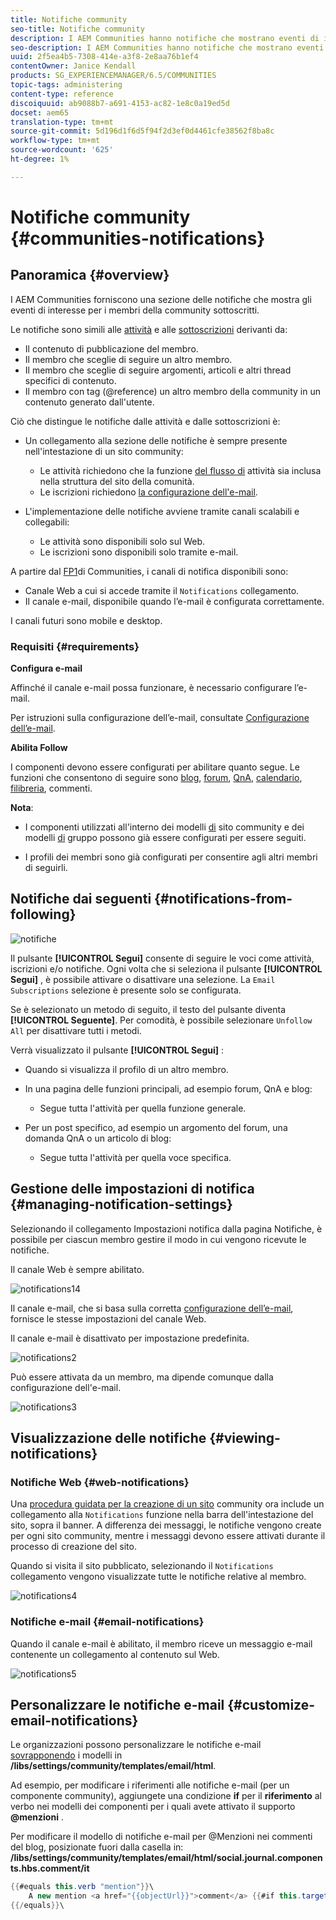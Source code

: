 ```yaml
---
title: Notifiche community
seo-title: Notifiche community
description: I AEM Communities hanno notifiche che mostrano eventi di interesse per il membro della community che ha effettuato l'accesso
seo-description: I AEM Communities hanno notifiche che mostrano eventi di interesse per il membro della community che ha effettuato l'accesso
uuid: 2f5ea4b5-7308-414e-a3f8-2e8aa76b1ef4
contentOwner: Janice Kendall
products: SG_EXPERIENCEMANAGER/6.5/COMMUNITIES
topic-tags: administering
content-type: reference
discoiquuid: ab9088b7-a691-4153-ac82-1e8c0a19ed5d
docset: aem65
translation-type: tm+mt
source-git-commit: 5d196d1f6d5f94f2d3ef0d4461cfe38562f8ba8c
workflow-type: tm+mt
source-wordcount: '625'
ht-degree: 1%

---
```



# Notifiche community {#communities-notifications}

## Panoramica {#overview}

I AEM Communities forniscono una sezione delle notifiche che mostra gli eventi di interesse per i membri della community sottoscritti.

Le notifiche sono simili alle [attività](/help/communities/essentials-activities.md) e alle [sottoscrizioni](/help/communities/subscriptions.md) derivanti da:

* Il contenuto di pubblicazione del membro.
* Il membro che sceglie di seguire un altro membro.
* Il membro che sceglie di seguire argomenti, articoli e altri thread specifici di contenuto.
* Il membro con tag (@reference) un altro membro della community in un contenuto generato dall&#39;utente.

Ciò che distingue le notifiche dalle attività e dalle sottoscrizioni è:

* Un collegamento alla sezione delle notifiche è sempre presente nell&#39;intestazione di un sito community:

   * Le attività richiedono che la funzione [del flusso di](/help/communities/functions.md#activity-stream-function) attività sia inclusa nella struttura del sito della comunità.
   * Le iscrizioni richiedono [la configurazione dell&#39;e-mail](/help/communities/email.md).

* L&#39;implementazione delle notifiche avviene tramite canali scalabili e collegabili:

   * Le attività sono disponibili solo sul Web.
   * Le iscrizioni sono disponibili solo tramite e-mail.

A partire dal [FP1](/help/communities/deploy-communities.md#latestfeaturepack)di Communities, i canali di notifica disponibili sono:

* Canale Web a cui si accede tramite il `Notifications` collegamento.
* Il canale e-mail, disponibile quando l’e-mail è configurata correttamente.

I canali futuri sono mobile e desktop.

### Requisiti {#requirements}

**Configura e-mail**

Affinché il canale e-mail possa funzionare, è necessario configurare l’e-mail.

Per istruzioni sulla configurazione dell’e-mail, consultate [Configurazione dell’e-mail](/help/communities/analytics.md).

**Abilita Follow**

I componenti devono essere configurati per abilitare quanto segue. Le funzioni che consentono di seguire sono [blog](/help/communities/blog-feature.md), [forum](/help/communities/forum.md), [QnA](/help/communities/working-with-qna.md), [calendario](/help/communities/calendar.md), [filibreria](/help/communities/file-library.md)[](/help/communities/comments.md), commenti.

**Nota**:

* I componenti utilizzati all&#39;interno dei modelli [di](/help/communities/sites.md) sito community e dei modelli [di](/help/communities/tools-groups.md) gruppo possono già essere configurati per essere seguiti.

* I profili dei membri sono già configurati per consentire agli altri membri di seguirli.

## Notifiche dai seguenti {#notifications-from-following}

![notifiche](assets/notifications.png)

Il pulsante **[!UICONTROL Segui]** consente di seguire le voci come attività, iscrizioni e/o notifiche. Ogni volta che si seleziona il pulsante **[!UICONTROL Segui]** , è possibile attivare o disattivare una selezione. La `Email Subscriptions` selezione è presente solo se configurata.

Se è selezionato un metodo di seguito, il testo del pulsante diventa **[!UICONTROL Seguente]**. Per comodità, è possibile selezionare `Unfollow All` per disattivare tutti i metodi.

Verrà visualizzato il pulsante **[!UICONTROL Segui]** :

* Quando si visualizza il profilo di un altro membro.
* In una pagina delle funzioni principali, ad esempio forum, QnA e blog:

   * Segue tutta l&#39;attività per quella funzione generale.

* Per un post specifico, ad esempio un argomento del forum, una domanda QnA o un articolo di blog:

   * Segue tutta l&#39;attività per quella voce specifica.

## Gestione delle impostazioni di notifica {#managing-notification-settings}

Selezionando il collegamento Impostazioni notifica dalla pagina Notifiche, è possibile per ciascun membro gestire il modo in cui vengono ricevute le notifiche.

Il canale Web è sempre abilitato.

![notifications14](assets/notifications1.png)

Il canale e-mail, che si basa sulla corretta [configurazione dell’e-mail](/help/communities/email.md), fornisce le stesse impostazioni del canale Web.

Il canale e-mail è disattivato per impostazione predefinita.

![notifications2](assets/notifications2.png)

Può essere attivata da un membro, ma dipende comunque dalla configurazione dell&#39;e-mail.

![notifications3](assets/notifications3.png)

## Visualizzazione delle notifiche {#viewing-notifications}

### Notifiche Web {#web-notifications}

Una [procedura guidata per la creazione di un sito](/help/communities/sites-console.md) community ora include un collegamento alla `Notifications` funzione nella barra dell&#39;intestazione del sito, sopra il banner. A differenza dei messaggi, le notifiche vengono create per ogni sito community, mentre i messaggi devono essere attivati durante il processo di creazione del sito.

Quando si visita il sito pubblicato, selezionando il `Notifications` collegamento vengono visualizzate tutte le notifiche relative al membro.

![notifications4](assets/notifications4.png)

### Notifiche e-mail {#email-notifications}

Quando il canale e-mail è abilitato, il membro riceve un messaggio e-mail contenente un collegamento al contenuto sul Web.

![notifications5](assets/notifications5.png)

## Personalizzare le notifiche e-mail {#customize-email-notifications}

Le organizzazioni possono personalizzare le notifiche e-mail [sovrapponendo](/help/communities/client-customize.md#overlays) i modelli in **/libs/settings/community/templates/email/html**.

Ad esempio, per modificare i riferimenti alle notifiche e-mail (per un componente community), aggiungete una condizione **if** per il **riferimento** al verbo nei modelli dei componenti per i quali avete attivato il supporto **@menzioni** .

Per modificare il modello di notifiche e-mail per @Menzioni nei commenti del blog, posizionate fuori dalla casella in: **/libs/settings/community/templates/email/html/social.journal.components.hbs.comment/it**

```java
{{#equals this.verb "mention"}}\
    A new mention <a href="{{objectUrl}}">comment</a> {{#if this.target.properties.[jcr:title]}}to the article "{{{target.displayName}}}" {{/if}}was added by {{{user.name}}} on {{dateUtil this.published format="EEE, d MMM yyyy HH:mm:ss z"}}.\n \
{{/equals}}\
```

